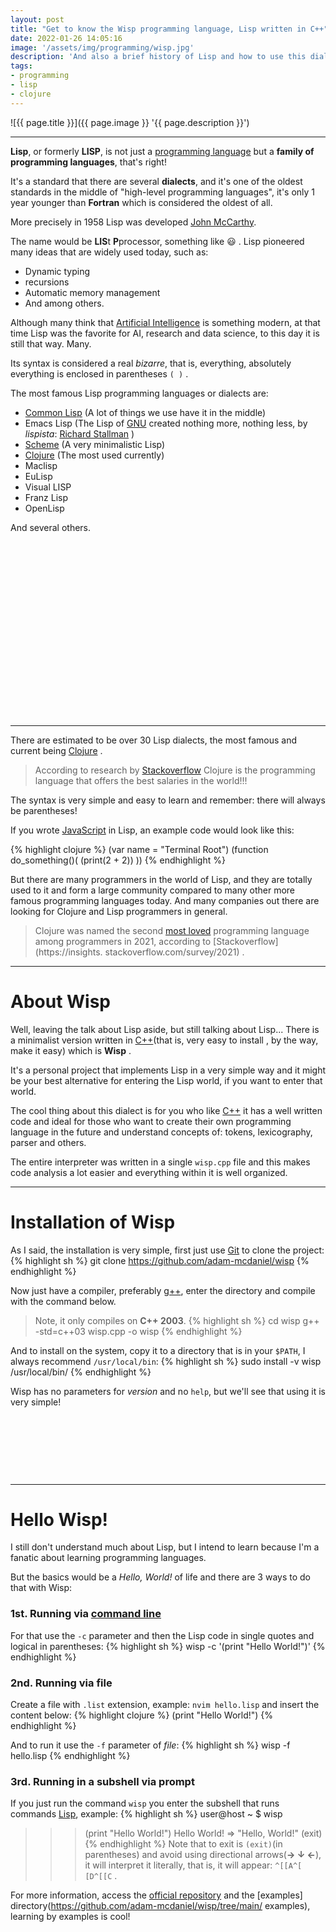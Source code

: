 ```yaml
---
layout: post
title: "Get to know the Wisp programming language, Lisp written in C++"
date: 2022-01-26 14:05:16
image: '/assets/img/programming/wisp.jpg'
description: 'And also a brief history of Lisp and how to use this dialect of the parentheses family more.'
tags:
- programming
- lisp
- clojure
---
```


![{{ page.title }}]({{ page.image }} '{{ page.description }}')

---

**Lisp**, or formerly **LISP**, is not just a [programming language](https://terminalroot.com/hello-world-in-25-programming-languages-proposal-docs-and-links/) but a **family of programming languages**, that's right!

It's a standard that there are several **dialects**, and it's one of the oldest standards in the middle of "high-level programming languages", it's only 1 year younger than **Fortran** which is considered the oldest of all.

More precisely in 1958 Lisp was developed [John McCarthy](https://en.wikipedia.org/wiki/John_McCarthy_(computer_scientist)).

The name would be **LIS**t **P**processor, something like 😃 . Lisp pioneered many ideas that are widely used today, such as:
- Dynamic typing
- recursions
- Automatic memory management
- And among others.

Although many think that [Artificial Intelligence](https://terminalroot.com/tags/#ai) is something modern, at that time Lisp was the favorite for AI, research and data science, to this day it is still that way. Many.

Its syntax is considered a real *bizarre*, that is, everything, absolutely everything is enclosed in parentheses `( )` .

The most famous Lisp programming languages or dialects are:
- [Common Lisp](http://common-lisp.net/) (A lot of things we use have it in the middle)
- Emacs Lisp (The Lisp of [GNU](https://terminalroot.com/tags#gnu) created nothing more, nothing less, by *lispista*: [Richard Stallman](https://stallman.org/) )
- [Scheme](http://www.scheme-reports.org/) (A very minimalistic Lisp)
- [Clojure](https://clojure.org/) (The most used currently)
- Maclisp
- EuLisp
- Visual LISP
- Franz Lisp
- OpenLisp

And several others.


<!-- SQUARE - GAMES ROOT -->
<script async src="//pagead2.googlesyndication.com/pagead/js/adsbygoogle.js"></script>
<ins class="adsbygoogle"
style="display:inline-block;width:336px;height:280px"
data-ad-client="ca-pub-2838251107855362"
data-ad-slot="5351066970"></ins>
<script>
(adsbygoogle = window.adsbygoogle || []).push({});
</script>

---

There are estimated to be over 30 Lisp dialects, the most famous and current being [Clojure](https://clojure.org/) .
> According to research by [Stackoverflow](https://insights.stackoverflow.com/survey/2021) Clojure is the programming language that offers the best salaries in the world!!!

The syntax is very simple and easy to learn and remember: there will always be parentheses!

If you wrote [JavaScript](https://terminalroot.com/tags#javascript) in Lisp, an example code would look like this:

{% highlight clojure %}
(var name = "Terminal Root")
(function do_something()(
  (print(2 + 2))
))
{% endhighlight %}

But there are many programmers in the world of Lisp, and they are totally used to it and form a large community compared to many other more famous programming languages today. And many companies out there are looking for Clojure and Lisp programmers in general.

> Clojure was named the second [most loved](https://insights.stackoverflow.com/survey/2021) programming language among programmers in 2021, according to [Stackoverflow](https://insights. stackoverflow.com/survey/2021) .

---

# About Wisp
Well, leaving the talk about Lisp aside, but still talking about Lisp... There is a minimalist version written in [C++](https://terminalroot.com/tags#cpp)(that is, very easy to install , by the way, make it easy) which is **Wisp** .

It's a personal project that implements Lisp in a very simple way and it might be your best alternative for entering the Lisp world, if you want to enter that world.

The cool thing about this dialect is for you who like [C++](https://terminalroot.com/tags#cpp) it has a well written code and ideal for those who want to create their own programming language in the future and understand concepts of: tokens, lexicography, parser and others.

The entire interpreter was written in a single `wisp.cpp` file and this makes code analysis a lot easier and everything within it is well organized.

---

# Installation of Wisp
As I said, the installation is very simple, first just use [Git](https://terminalroot.com/tags#git) to clone the project:
{% highlight sh %}
git clone https://github.com/adam-mcdaniel/wisp
{% endhighlight %}

Now just have a compiler, preferably [g++](https://terminalroot.com/tags#gcc), enter the directory and compile with the command below.
> Note, it only compiles on **C++ 2003**.
{% highlight sh %}
cd wisp
g++ -std=c++03 wisp.cpp -o wisp
{% endhighlight %}

And to install on the system, copy it to a directory that is in your `$PATH`, I always recommend `/usr/local/bin`:
{% highlight sh %}
sudo install -v wisp /usr/local/bin/
{% endhighlight %}

Wisp has no parameters for *version* and no `help`, but we'll see that using it is very simple!


<!-- MINI ADS -->
<script async src="//pagead2.googlesyndication.com/pagead/js/adsbygoogle.js"></script>
<!-- Games Root -->
<ins class="adsbygoogle"
style="display:inline-block;width:730px;height:95px"
data-ad-client="ca-pub-2838251107855362"
data-ad-slot="5351066970"></ins>
<script>
(adsbygoogle = window.adsbygoogle || []).push({});
</script>

---

# Hello Wisp!
I still don't understand much about Lisp, but I intend to learn because I'm a fanatic about learning programming languages.

But the basics would be a *Hello, World!* of life and there are 3 ways to do that with Wisp:

### 1st. Running via [command line](https://terminalroot.com/tags#comandos)
For that use the `-c` parameter and then the Lisp code in single quotes and logical in parentheses:
{% highlight sh %}
wisp -c '(print "Hello World!")'
{% endhighlight %}

### 2nd. Running via file
Create a file with `.list` extension, example: `nvim hello.lisp` and insert the content below:
{% highlight clojure %}
(print "Hello World!")
{% endhighlight %}

And to run it use the `-f` parameter of *file*:
{% highlight sh %}
wisp -f hello.lisp
{% endhighlight %}

### 3rd. Running in a subshell via prompt
If you just run the command `wisp` you enter the subshell that runs commands [Lisp](https://en.wikipedia.org/wiki/Lisp_(programming_language)), example:
{% highlight sh %}
user@host ~ $ wisp
>>> (print "Hello World!")
Hello World!
 => "Hello, World!"
>>> (exit)
{% endhighlight %}
> Note that to exit is `(exit)`(in parentheses) and avoid using directional arrows(**→ ↓ ←**), it will interpret it literally, that is, it will appear: `^[[A^[ [D^[[C` .

For more information, access the [official repository](https://github.com/adam-mcdaniel/wisp) and the [examples] directory(https://github.com/adam-mcdaniel/wisp/tree/main/ examples), learning by examples is cool!

